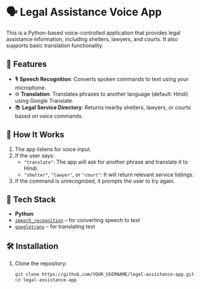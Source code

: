 # 🗣️ Legal Assistance Voice App

This is a Python-based voice-controlled application that provides legal assistance information, including shelters, lawyers, and courts. It also supports basic translation functionality.

## 📌 Features

- 🎙️ **Speech Recognition**: Converts spoken commands to text using your microphone.
- 🌐 **Translation**: Translates phrases to another language (default: Hindi) using Google Translate.
- 📚 **Legal Service Directory**: Returns nearby shelters, lawyers, or courts based on voice commands.

## 🚀 How It Works

1. The app listens for voice input.
2. If the user says:
   - `"translate"`: The app will ask for another phrase and translate it to Hindi.
   - `"shelter"`, `"lawyer"`, or `"court"`: It will return relevant service listings.
3. If the command is unrecognized, it prompts the user to try again.

## 🧱 Tech Stack

- **Python**
- [`speech_recognition`](https://pypi.org/project/SpeechRecognition/) – for converting speech to text
- [`googletrans`](https://pypi.org/project/googletrans/) – for translating text

## 🛠️ Installation

1. Clone the repository:
   ```bash
   git clone https://github.com/YOUR_USERNAME/legal-assistance-app.git
   cd legal-assistance-app
